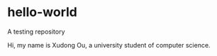 # hello-world
A testing repository 

Hi, my name is Xudong Ou, a university student of computer science. 
